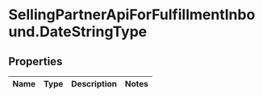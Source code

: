 # SellingPartnerApiForFulfillmentInbound.DateStringType

## Properties
Name | Type | Description | Notes
------------ | ------------- | ------------- | -------------


